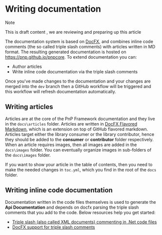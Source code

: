 # Writing documentation

> [!Note]
> This is draft content , we are reviewing and preparing up this article

The documentation system is based on [DocFX](https://dotnet.github.io/docfx/), and combines inline code comments (the so called triple slash comments) with articles written in MD format. The resulting generated documentation is hosted on https://pnp.github.io/pnpcore. To extend documentation you can:

- Author articles
- Write inline code documentation via the triple slash comments

Once you've made changes to the documentation and your changes are merged into the `dev` branch then a GitHub workflow will be triggered and this workflow will refresh documentation automatically.

## Writing articles

Articles are at the core of the PnP Framework documentation and they live in the `docs\articles` folder. Articles are written in [DocFX Flavored Markdown](https://dotnet.github.io/docfx/spec/docfx_flavored_markdown.html?tabs=tabid-1%2Ctabid-a), which is an extension on top of GitHub flavored markdown. Articles target either the library consumer or the library contributor, hence they should be added to the **consumer** or **contributor** folder respectively. When an article requires images, then all images are added in the `docs\images` folder. You can eventually organize images in sub-folders of the `docs\images` folder.

If you want to show your article in the table of contents, then you need to make the needed changes in `toc.yml`, which you find in the root of the `docs` folder.

## Writing inline code documentation

Documentation written in the code files themselves is used to generate the **Api Documentation** and depends on docfx parsing the triple slash comments that you add to the code. Below resources help you get started:

- [Triple slash (also called XML documents) commenting in .Net code files](https://docs.microsoft.com/en-us/dotnet/csharp/programming-guide/xmldoc/)
- [DocFX support for triple slash comments](https://dotnet.github.io/docfx/spec/triple_slash_comments_spec.html)
